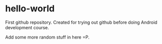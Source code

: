 # hello-world
First github repository. Created for trying out github before doing Android development course.


Add some more random stuff in here =P.
